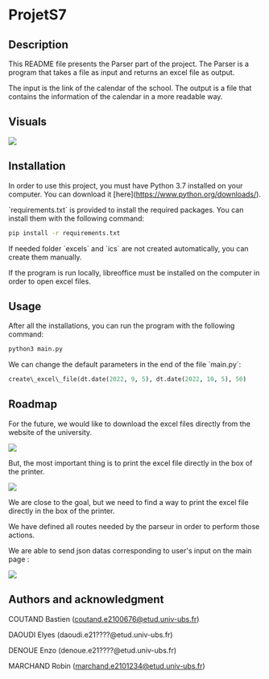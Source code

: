 # ProjetS7
  

## Description


This README file presents the Parser part of the project. The Parser is a program that takes a file as input and returns an excel file as output.

The input is the link of the calendar of the school. The output is a file that contains the information of the calendar in a more readable way.


## Visuals


![](https://i.imgur.com/Y7R6SWa.png)


  
  
  
  

## Installation

  

In order to use this project, you must have Python 3.7 installed on your computer. You can download it \[here\](https://www.python.org/downloads/).

  

\`requirements.txt\` is provided to install the required packages. You can install them with the following command:

  

```bash
pip install -r requirements.txt
```

  

If needed folder \`excels\` and \`ics\` are not created automatically, you can create them manually.

  

If the program is run locally, libreoffice must be installed on the computer in order to open excel files.

  
  

## Usage

  

After all the installations, you can run the program with the following command:

  

```bash
python3 main.py
```

  

We can change the default parameters in the end of the file \`main.py\`:

  

```python
create\_excel\_file(dt.date(2022, 9, 5), dt.date(2022, 10, 5), 50)
```

  

## Roadmap

  

For the future, we would like to download the excel files directly from the website of the university.

![](https://i.imgur.com/jPa491d.png)


But, the most important thing is to print the excel file directly in the box of the printer.

![](https://i.imgur.com/2280zzY.png)

We are close to the goal, but we need to find a way to print the excel file directly in the box of the printer.

We have defined all routes needed by the parseur in order to perform those actions.

  

We are able to send json datas corresponding to user's input on the main page :

![](https://i.imgur.com/w7zBAob.png)
  

## Authors and acknowledgment

  

COUTAND Bastien (coutand.e2100676@etud.univ-ubs.fr)

DAOUDI Elyes (daoudi.e21????@etud.univ-ubs.fr)

DENOUE Enzo (denoue.e21????@etud.univ-ubs.fr)

MARCHAND Robin (marchand.e2101234@etud.univ-ubs.fr)
